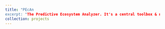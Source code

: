 ```yaml
---
title: "PEcAn 
excerpt: "The Predictive Ecosystem Analyzer. It's a central toolbox & network for developing, diagnosing, and using ecosystem models. [Check it out](https://pecanproject.github.io/) <br/><img align="right" width="100" height="100" src='/images/pecan_logo_little.jpg'>""
collection: projects
---
```

